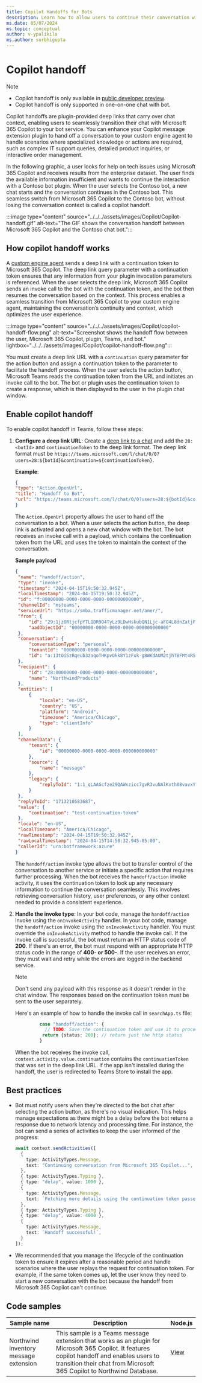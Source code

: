 ```yaml
---
title: Copilot Handoffs for Bots
description: Learn how to allow users to continue their conversation with custom engine agent from Microsoft 365 Copilot to your bot service.
ms.date: 05/07/2024
ms.topic: conceptual
author: v-ypalikila
ms.author: surbhigupta
---
```


# Copilot handoff

> [!NOTE]
>
> * Copilot handoff is only available in [public developer preview](../../../resources/dev-preview/developer-preview-intro.md).
> * Copilot handoff is only supported in one-on-one chat with bot.

Copilot handoffs are plugin-provided deep links that carry over chat context, enabling users to seamlessly transition their chat with Microsoft 365 Copilot to your bot service. You can enhance your Copilot message extension plugin to hand off a conversation to your custom engine agent to handle scenarios where specialized knowledge or actions are required, such as complex IT support queries, detailed product inquiries, or interactive order management.

In the following graphic, a user looks for help on tech issues using Microsoft 365 Copilot and receives results from the enterprise dataset. The user finds the available information insufficient and wants to continue the interaction with a Contoso bot plugin.​ When the user selects the Contoso bot, a new chat starts and the conversation continues in the Contoso bot. This seamless switch from Microsoft 365 Copilot to the Contoso bot, without losing the conversation context is called a copilot handoff.

:::image type="content" source="../../../assets/images/Copilot/Copilot-handoff.gif" alt-text="The GIF shows the conversation handoff between Microsoft 365 Copilot and the Contoso chat bot.":::

## How copilot handoff works

A [custom engine agent](/microsoft-365-copilot/extensibility/overview-custom-engine-copilot) sends a deep link with a continuation token to Microsoft 365 Copilot. The deep link query parameter with a continuation token ensures that any information from your plugin invocation parameters is referenced. When the user selects the deep link, Microsoft 365 Copilot sends an invoke call to the bot with the continuation token, and the bot then resumes the conversation based on the context. This process enables a seamless transition from Microsoft 365 Copilot to your custom engine agent, maintaining the conversation’s continuity and context, which optimizes the user experience.

:::image type="content" source="../../../assets/images/Copilot/copilot-handoff-flow.png" alt-text="Screenshot shows the handoff flow between the user, Microsoft 365 Copilot, plugin, Teams, and bot." lightbox="../../../assets/images/Copilot/copilot-handoff-flow.png":::

You must create a deep link URL with a `continuation` query parameter for the action button and assign a continuation token to the parameter to facilitate the handoff process. When the user selects the action button, Microsoft Teams reads the continuation token from the URL and initiates an invoke call to the bot. The bot or plugin uses the continuation token to create a response, which is then displayed to the user in the plugin chat window.

## Enable copilot handoff

To enable copilot handoff in Teams, follow these steps:

1. **Configure a deep link URL**: Create a [deep link to a chat](../../../concepts/build-and-test/deep-link-teams.md#configure-deep-link-to-start-a-chat-manually) and add the `28:<botId>` and `continuationToken` to the deep link format. The deep link format must be `https://teams.microsoft.com/l/chat/0/0?users=28:${botId}&continuation=${continuationToken}`.

   **Example**:

   ```JSON
   { 
   "type": "Action.OpenUrl", 
   "title": "Handoff to Bot", 
   "url": "https://teams.microsoft.com/l/chat/0/0?users=28:${botId}&continuation=${continuationToken}" 
   }
   ```

   The `Action.OpenUrl` property allows the user to hand off the conversation to a bot. When a user selects the action button, the deep link is activated and opens a new chat window with the bot. The bot receives an invoke call with a payload, which contains the continuation token from the URL and uses the token to maintain the context of the conversation.

   **Sample payload**

   ```json
   { 
    "name": "handoff/action", 
    "type": "invoke", 
    "timestamp": "2024-04-15T19:50:32.945Z", 
    "localTimestamp": "2024-04-15T19:50:32.945Z", 
    "id": "f:00000000-0000-0000-0000-000000000000",
    "channelId": "msteams", 
    "serviceUrl": "https://smba.trafficmanager.net/amer/", 
    "from": { 
        "id": "29:1jzORtjcfpYTLQDR9O4TyLz9LDwHskubQN1Ljc-aFO4L8dnZatjFpSw1PCGa-Mm-Jo4uLp67Lvekcjq2hkPoxdA", 
        "aadObjectId": "00000000-0000-0000-0000-000000000000" 
    }, 
    "conversation": { 
        "conversationType": "personal", 
        "tenantId": "00000000-0000-0000-0000-000000000000",
        "id": "a:13tOiSzRqeub3zaqoTHKpvOkk8Y1zFxk-g8WKdAUM2tjhTBFMt4RSuL8YWi7uwFNBmbxsyzYYktJEyfimYXYiEoplQ34aJs1y8trDb7EIcG09xOjSUieHVzFZ2b8tkagZ" 
    }, 
    "recipient": { 
        "id": "28:00000000-0000-0000-0000-000000000000", 
        "name": "NorthwindProducts" 
    }, 
    "entities": [ 
        { 
            "locale": "en-US", 
            "country": "US", 
            "platform": "Android", 
            "timezone": "America/Chicago", 
            "type": "clientInfo" 
        } 
    ], 
    "channelData": { 
        "tenant": { 
            "id": "00000000-0000-0000-0000-000000000000" 
        }, 
        "source": { 
            "name": "message" 
        }, 
        "legacy": { 
            "replyToId": "1:1_qLAAGcfze29QAWxzicc7gvR3vuNAlKvth08vavxYYs" 
        } 
    }, 
    "replyToId": "1713210583687", 
    "value": { 
        "continuation": "test-continuation-token" 
    }, 
    "locale": "en-US", 
    "localTimezone": "America/Chicago", 
    "rawTimestamp": "2024-04-15T19:50:32.945Z", 
    "rawLocalTimestamp": "2024-04-15T14:50:32.945-05:00", 
    "callerId": "urn:botframework:azure" 
   }
   ```

   The `handoff/action` invoke type allows the bot to transfer control of the conversation to another service or initiate a specific action that requires further processing. When the bot receives the `handoff/action` invoke activity, it uses the continuation token to look up any necessary information to continue the conversation seamlessly. This involves retrieving conversation history, user preferences, or any other context needed to provide a consistent experience.

1. **Handle the invoke type**: In your bot code, manage the `handoff/action` invoke using the `onInvokeActivity` handler. In your bot code, manage the `handoff/action` invoke using the `onInvokeActivity` handler. You must override the `onInvokeActivity` method to handle the invoke call. If the invoke call is successful, the bot must return an HTTP status code of **200**. If there's an error, the bot must respond with an appropriate HTTP status code in the range of **400- or 500-**. If the user receives an error, they must wait and retry while the errors are logged in the backend service.

   > [!NOTE]
   > Don't send any payload with this response as it doesn't render in the chat window. The responses based on the continuation token must be sent to the user separately.

   Here's an example of how to handle the invoke call in `searchApp.ts` file:

   ```typescript
            case "handoff/action": {
              // TODO: Save the continuation token and use it to process final response to user later
             return {status: 200}; // return just the http status
            }
   ```

   When the bot receives the invoke call, `context.activity.value.continuation` contains the `continuationToken` that was set in the deep link URL. If the app isn't installed during the handoff, the user is redirected to Teams Store to install the app.

## Best practices

* Bot must notify users when they're directed to the bot chat after selecting the action button, as there's no visual indication. This helps manage expectations as there might be a delay before the bot returns a response due to network latency and processing time. For instance, the bot can send a series of activities to keep the user informed of the progress:

    ```typescript
    await context.sendActivities([
      {
        type: ActivityTypes.Message,
        text: "Continuing conversation from Microsoft 365 Copilot...",
      },
      { type: ActivityTypes.Typing },
      { type: "delay", value: 1000 },
      {
        type: ActivityTypes.Message,
        text: `Fetching more details using the continuation token passed: ${continuationToken}`,
      },
      { type: ActivityTypes.Typing },
      { type: "delay", value: 4000 },
      {
        type: ActivityTypes.Message,
        text: `Handoff successful!`,
      }
    ]);
    
    ```

* We recommended that you manage the lifecycle of the continuation token to ensure it expires after a reasonable period and handle scenarios where the user replays the request for continuation token. For example, if the same token comes up, let the user know they need to start a new conversation with the bot because the handoff from Microsoft 365 Copilot can't continue.

## Code samples

|Sample name | Description | Node.js|
| ----------------------|--------------------------------------------------------------------------------------------------------------------------------------------------------------------------------------------------------------------------------------------------------------------- | ----------------------------------------------------------------------------------------------------------- |
| Northwind inventory message extension                               | This sample is a Teams message extension that works as an plugin for Microsoft 365 Copilot. It features copilot handoff and enables users to transition their chat from Microsoft 365 Copilot to Northwind Database.             | [View](https://github.com/OfficeDev/Microsoft-Teams-Samples/tree/main/samples/msgext-copilot-handoff/ts)              |
